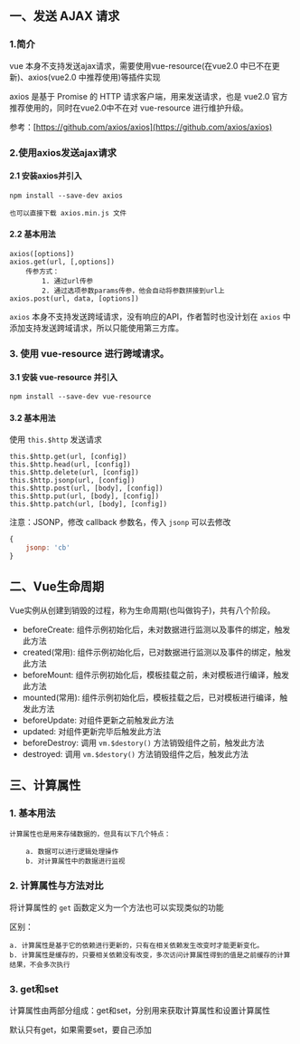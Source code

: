 ## 一、发送 AJAX 请求

### 1.简介

vue 本身不支持发送ajax请求，需要使用vue-resource(在vue2.0 中已不在更新)、axios(vue2.0 中推荐使用)等插件实现

axios 是基于 Promise 的 HTTP 请求客户端，用来发送请求，也是 vue2.0 官方推荐使用的，同时在vue2.0中不在对 vue-resource 进行维护升级。

参考：[https://github.com/axios/axios](https://github.com/axios/axios)

### 2.使用axios发送ajax请求

#### 2.1 安装axios并引入

```
npm install --save-dev axios

也可以直接下载 axios.min.js 文件
```

#### 2.2 基本用法

```
axios([options])
axios.get(url, [,options])
    传参方式：
        1. 通过url传参
        2. 通过选项参数params传参，他会自动将参数拼接到url上
axios.post(url, data, [options])
```

`axios` 本身不支持发送跨域请求，没有响应的API，作者暂时也没计划在 `axios` 中添加支持发送跨域请求，所以只能使用第三方库。

### 3. 使用 vue-resource 进行跨域请求。

#### 3.1 安装 vue-resource 并引入

```
npm install --save-dev vue-resource
```

#### 3.2 基本用法

使用 `this.$http` 发送请求

    this.$http.get(url, [config])
    this.$http.head(url, [config])
    this.$http.delete(url, [config])
    this.$http.jsonp(url, [config])
    this.$http.post(url, [body], [config])
    this.$http.put(url, [body], [config])
    this.$http.patch(url, [body], [config])

注意：JSONP，修改 callback 参数名，传入 `jsonp` 可以去修改

```js
{
    jsonp: 'cb'
}
```

## 二、Vue生命周期

Vue实例从创建到销毁的过程，称为生命周期(也叫做钩子)，共有八个阶段。

- beforeCreate: 组件示例初始化后，未对数据进行监测以及事件的绑定，触发此方法
- created(常用): 组件示例初始化后，已对数据进行监测以及事件的绑定，触发此方法
- beforeMount: 组件示例初始化后，模板挂载之前，未对模板进行编译，触发此方法
- mounted(常用): 组件示例初始化后，模板挂载之后，已对模板进行编译，触发此方法
- beforeUpdate: 对组件更新之前触发此方法
- updated: 对组件更新完毕后触发此方法
- beforeDestroy: 调用 `vm.$destory()` 方法销毁组件之前，触发此方法
- destroyed: 调用 `vm.$destory()` 方法销毁组件之后，触发此方法

## 三、计算属性

### 1. 基本用法

    计算属性也是用来存储数据的，但具有以下几个特点：

        a. 数据可以进行逻辑处理操作
        b. 对计算属性中的数据进行监视

### 2. 计算属性与方法对比

将计算属性的 `get` 函数定义为一个方法也可以实现类似的功能

区别：

    a. 计算属性是基于它的依赖进行更新的，只有在相关依赖发生改变时才能更新变化。
    b. 计算属性是缓存的，只要相关依赖没有改变，多次访问计算属性得到的值是之前缓存的计算结果，不会多次执行

### 3. get和set

计算属性由两部分组成：get和set，分别用来获取计算属性和设置计算属性

默认只有get，如果需要set，要自己添加